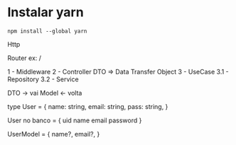 # Instalar yarn

```
npm install --global yarn

```

Http

Router ex: /

1 - Middleware
2 - Controller
DTO => Data Transfer Object
3 - UseCase
3.1 - Repository
3.2 - Service

DTO -> vai
Model <- volta

type User = {
name: string,
email: string,
pass: string,
}

User no banco = {
uid
name
email
password
}

UserModel = {
name?,
email?,
}
